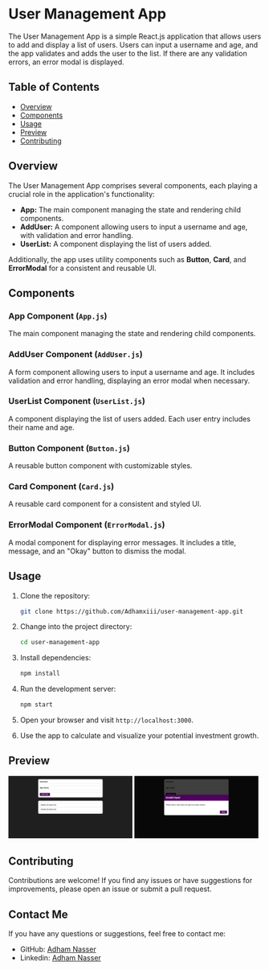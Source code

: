 # User Management App

The User Management App is a simple React.js application that allows users to add and display a list of users. Users can input a username and age, and the app validates and adds the user to the list. If there are any validation errors, an error modal is displayed.

## Table of Contents

- [Overview](#overview)
- [Components](#components)
- [Usage](#usage)
- [Preview](#preview)
- [Contributing](#contributing)

## Overview

The User Management App comprises several components, each playing a crucial role in the application's functionality:

- **App:** The main component managing the state and rendering child components.
- **AddUser:** A component allowing users to input a username and age, with validation and error handling.
- **UserList:** A component displaying the list of users added.

Additionally, the app uses utility components such as **Button**, **Card**, and **ErrorModal** for a consistent and reusable UI.

## Components

### App Component (`App.js`)

The main component managing the state and rendering child components.

### AddUser Component (`AddUser.js`)

A form component allowing users to input a username and age. It includes validation and error handling, displaying an error modal when necessary.

### UserList Component (`UserList.js`)

A component displaying the list of users added. Each user entry includes their name and age.

### Button Component (`Button.js`)

A reusable button component with customizable styles.

### Card Component (`Card.js`)

A reusable card component for a consistent and styled UI.

### ErrorModal Component (`ErrorModal.js`)

A modal component for displaying error messages. It includes a title, message, and an "Okay" button to dismiss the modal.

## Usage

1. Clone the repository:

   ```bash
   git clone https://github.com/Adhamxiii/user-management-app.git
   ```

2. Change into the project directory:

    ```bash
    cd user-management-app
    ```

3. Install dependencies:

    ```bash
    npm install
    ```

4. Run the development server:

    ```bash
    npm start
    ```

5. Open your browser and visit `http://localhost:3000`.

6. Use the app to calculate and visualize your potential investment growth.

## Preview

<p float="left">
  <img src="image.png" width="49%" />
  <img src="image-1.png" width="49%" />
</p>

## Contributing
Contributions are welcome! If you find any issues or have suggestions for improvements, please open an issue or submit a pull request.

## Contact Me

If you have any questions or suggestions, feel free to contact me:

- GitHub: [Adham Nasser](https://github.com/Adhamxiii)
- Linkedin: [Adham Nasser](https://www.linkedin.com/in/adhamnasser/)
